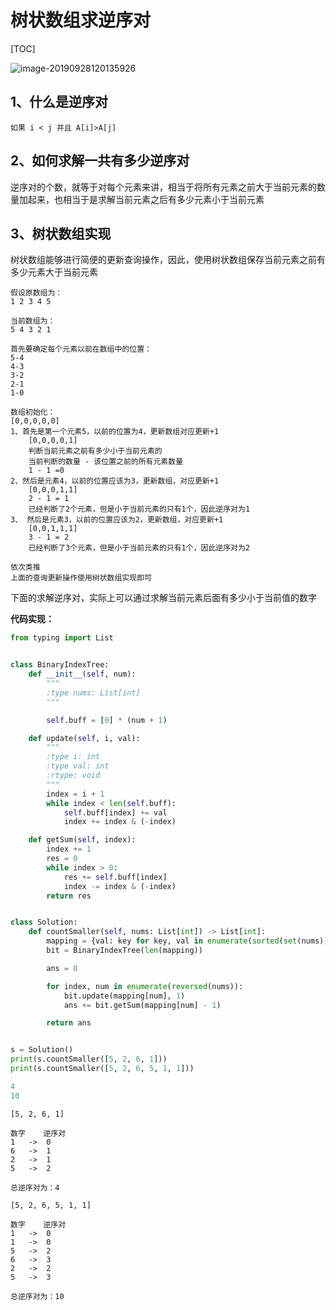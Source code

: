 # 树状数组求逆序对

[TOC]


![image-20190928120135926](http://markdown-images-1251766755.cos.ap-beijing.myqcloud.com/notebook/2019-09-28-054303.png)



## 1、什么是逆序对

```
如果 i < j 并且 A[i]>A[j]
```



## 2、如何求解一共有多少逆序对

逆序对的个数，就等于对每个元素来讲，相当于将所有元素之前大于当前元素的数量加起来，也相当于是求解当前元素之后有多少元素小于当前元素

## 3、树状数组实现

树状数组能够进行简便的更新查询操作，因此，使用树状数组保存当前元素之前有多少元素大于当前元素

```
假设原数组为：
1 2 3 4 5

当前数组为：
5 4 3 2 1

首先要确定每个元素以前在数组中的位置：
5-4
4-3
3-2
2-1
1-0

数组初始化：
[0,0,0,0,0]
1、首先是第一个元素5，以前的位置为4，更新数组对应更新+1
	[0,0,0,0,1]
	判断当前元素之前有多少小于当前元素的
	当前判断的数量 - 该位置之前的所有元素数量
	1 - 1 =0
2、然后是元素4，以前的位置应该为3，更新数组，对应更新+1
	[0,0,0,1,1]
	2 - 1 = 1
	已经判断了2个元素，但是小于当前元素的只有1个，因此逆序对为1
3、 然后是元素3，以前的位置应该为2，更新数组，对应更新+1
    [0,0,1,1,1]
    3 - 1 = 2
    已经判断了3个元素，但是小于当前元素的只有1个，因此逆序对为2
    
依次类推
上面的查询更新操作使用树状数组实现即可
```



下面的求解逆序对，实际上可以通过求解当前元素后面有多少小于当前值的数字



**代码实现：**

```python
from typing import List


class BinaryIndexTree:
    def __init__(self, num):
        """
        :type nums: List[int]
        """

        self.buff = [0] * (num + 1)

    def update(self, i, val):
        """
        :type i: int
        :type val: int
        :rtype: void
        """
        index = i + 1
        while index < len(self.buff):
            self.buff[index] += val
            index += index & (-index)

    def getSum(self, index):
        index += 1
        res = 0
        while index > 0:
            res += self.buff[index]
            index -= index & (-index)
        return res


class Solution:
    def countSmaller(self, nums: List[int]) -> List[int]:
        mapping = {val: key for key, val in enumerate(sorted(set(nums)))}
        bit = BinaryIndexTree(len(mapping))

        ans = 0

        for index, num in enumerate(reversed(nums)):
            bit.update(mapping[num], 1)
            ans += bit.getSum(mapping[num] - 1)

        return ans


s = Solution()
print(s.countSmaller([5, 2, 6, 1]))
print(s.countSmaller([5, 2, 6, 5, 1, 1]))

```

```python
4
10
```

```
[5, 2, 6, 1]

数字    逆序对
1	->	0
6	->	1
2	->	1
5	->	2

总逆序对为：4
```

```
[5, 2, 6, 5, 1, 1]

数字    逆序对
1	->	0
1	->	0
5	->	2
6	->	3
2	->	2
5	->	3

总逆序对为：10
```

